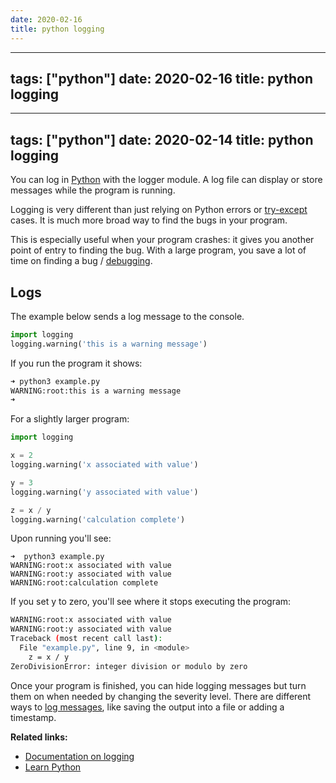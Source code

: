 ```yaml
---
date: 2020-02-16
title: python logging
---
```

---
tags: ["python"]
date: 2020-02-16
title: python logging
---
---
tags: ["python"]
date: 2020-02-14
title: python logging
---
You can log in <a href="https://python.org">Python</a> with the logger module. A log file can display or store messages while the program is running.

Logging is very different than just relying on Python errors or <a href="https://pythonbasics.org/try-except/">try-except</a> cases. It is much more broad way to find the bugs in your program.

This is especially useful when your program crashes: it gives you another point of entry to finding the bug. With a large program, you save a lot of time on finding a bug / <a href="https://pythonspot.com/python-debugging/">debugging</a>. 

## Logs

The example below sends a log message to the console.

```python
import logging
logging.warning('this is a warning message')
```

If you run the program it shows:

```bash
➜ python3 example.py 
WARNING:root:this is a warning message
➜   
```

For a slightly larger program:

```python
import logging

x = 2
logging.warning('x associated with value')

y = 3
logging.warning('y associated with value')

z = x / y
logging.warning('calculation complete')
```

Upon running you'll see:

```
➜  python3 example.py 
WARNING:root:x associated with value
WARNING:root:y associated with value
WARNING:root:calculation complete
```

If you set y to zero, you'll see where it stops executing the program:

```bash
WARNING:root:x associated with value
WARNING:root:y associated with value
Traceback (most recent call last):
  File "example.py", line 9, in <module>
    z = x / y
ZeroDivisionError: integer division or modulo by zero
```

Once your program is finished, you can hide logging messages but turn them on when needed by changing the severity level. There are different ways to <a href="https://pythonspot.com/logging/">log messages</a>, like saving the output into a file or adding a timestamp.

**Related links:**
* <a href="https://docs.python.org/3.8/library/logging.html">Documentation on logging</a>
* <a href="https://pythonbasics.org/">Learn Python</a>
